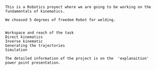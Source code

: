      
    This is a Robotics proyect where we are going to be working on the fundamentals of kinematics. 

    We choosed 5 degrees of freedom Robot for welding.

    
    Workspace and reach of the task
    Direct kinematics
    Inverse kinematic
    Generating the trajectories
    Simulation
    
    The detailed information of the project is on the  'explanaition'  power point presentation.
